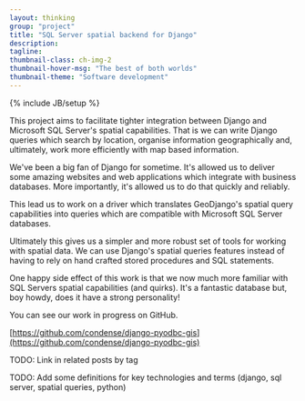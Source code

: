 ```yaml
---
layout: thinking
group: "project"
title: "SQL Server spatial backend for Django"
description:
tagline:
thumbnail-class: ch-img-2
thumbnail-hover-msg: "The best of both worlds"
thumbnail-theme: "Software development"
---
```

{% include JB/setup %}

This project aims to facilitate tighter integration between Django and Microsoft SQL Server's spatial capabilities.  That is we can write Django queries which search by location, organise information geographically and, ultimately, work more efficiently with map based information.

We've been a big fan of Django for sometime.  It's allowed us to deliver some amazing websites and web applications which integrate with business databases.  More importantly, it's allowed us to do that quickly and reliably.

This lead us to work on a driver which translates GeoDjango's spatial query capabilities into queries which are compatible with Microsoft SQL Server databases.

Ultimately this gives us a simpler and more robust set of tools for working with spatial data.  We can use Django's spatial queries features instead of having to rely on hand crafted stored procedures and SQL statements.

One happy side effect of this work is that we now much more familiar with SQL Servers spatial capabilities (and quirks).  It's a fantastic database but, boy howdy, does it have a strong personality!

You can see our work in progress on GitHub.

[https://github.com/condense/django-pyodbc-gis](https://github.com/condense/django-pyodbc-gis)

TODO: Link in related posts by tag

TODO: Add some definitions for key technologies and terms (django, sql server, spatial queries, python)

